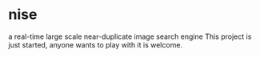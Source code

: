 nise
====

a real-time large scale near-duplicate image search engine
This project is just started, anyone wants to play with it is welcome.
